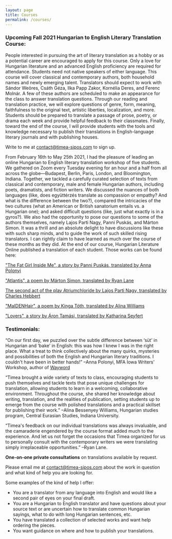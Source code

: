 ```yaml
---
layout: page
title: Courses
permalink: /courses/
---
```


### Upcoming Fall 2021 Hungarian to English Literary Translation Course:

People interested in pursuing the art of literary translation as a hobby or as a potential career are encouraged to apply for this course. Only a love for Hungarian literature and an advanced English proficiency are required for attendance. Students need not native speakers of either language. This course will cover classical and contemporary authors, both household names and newly emerging talent. Translators should expect to work with Sándor Weöres, Csáth Géza, Ilka Papp Zakor, Kornélia Deres, and Ferenc Molnár. A few of these authors are scheduled to make an appearance for the class to answer translation questions. Through our reading and translation practice, we will explore questions of genre, form, meaning, faithfulness to the original text, artistic liberties, localization, and more. Students should be prepared to translate a passage of prose, poetry, or drama each week and provide helpful feedback to their classmates. Finally, toward the end of the course, I will provide students with the tools and knowledge necessary to publish their translations in English-language literary journals and with publishing houses.
  
 
Write to me at [contact@timea-sipos.com](mailto:contact@timea-sipos.com?subject=Course%20-%20Intro%20Hungarian%20English%20Literature) to sign up.


From February 16th to May 25th 2021, I had the pleasure of leading an online Hungarian to English literary translation workshop of five students. We gathered on Zoom every Tuesday evening for an hour and a half from all across the globe—Budapest, Berlin, Paris, London, and Bloomington, Indiana. Together, we tackled a carefully curated selection of texts from classical and contemporary, male and female Hungarian authors, including poets, dramatists, and fiction writers. We discussed the nuances of both languages (like, does együttérzés translate as compassion or empathy? And what is the difference between the two?), compared the intricacies of the two cultures (what an American or British sanatorium entails vs. a Hungarian one); and asked difficult questions (like, just what exactly is in a gyros?). We also had the opportunity to pose our questions to some of the authors themselves, namely Lajos Parti Nagy, Panni Puskás, and Márton Simon. It was a thrill and an absolute delight to have discussions like these with such sharp minds, and to guide the work of such skilled rising translators. I can rightly claim to have learned as much over the course of these months as they did. At the end of our course, Hungarian Literature Online published a translation of each student. Those works can be found here:


  ["The Fat Girl Inside Me", a story by Panni Puskás, translated by Anna Polonyi](https://hlo.hu/new-work/panni-puskas-the-fat-girl-inside-me-1.html)
  
  ["Atlantis", a poem by Márton Simon, translated by Ryan Lane](https://hlo.hu/new-work/marton-simon-atlantis.html)
  
  [The second act of the play Atriumchloride by Lajos Parti Nagy, translated by Charles Hebbert](https://hlo.hu/new-work/lajos-parti-nagy-guest-house.html)
  
  ["MaIDENHair", a poem by Kinga Tóth, translated by Alina Williams](https://hlo.hu/new-work/orphan-maidenhair.html)
  
  ["Lovers", a story by Áron Tamási, translated by Katharina Seyfert](https://hlo.hu/new-work/aron-tamasi-lovers.html)

  
### Testimonials:

“On our first day, we puzzled over the subtle difference between ‘süt’ in Hungarian and ‘bake’ in English: this was how I knew I was in the right place. What a treat to think collectively about the many quirks, mysteries and possibilities of both the English and Hungarian literary traditions. I couldn't have been in better hands!” –Anna Polonyi, MFA Iowa Writers' Workshop, author of [Wayword](https://user-images.githubusercontent.com/82834096/135731596-69ecbe9b-e7d9-46c2-967d-c44999ed7889.png)

“Timea brought a wide variety of texts to class, encouraging students to push themselves and tackle texts that pose unique challenges for translation, allowing students to learn in a welcoming, collaborative environment. Throughout the course, she shared her knowledge about writing, translation, and the realities of publication, setting students up to emerge from the course with polished translations and a practical skillset for publishing their work.” –Alina Bessenyey Williams, Hungarian studies program, Central Eurasian Studies, Indiana University.


“Timea's feedback on our individual translations was always invaluable, and the camaraderie engendered by the course format added much to the experience. And let us not forget the occasions that Timea organized for us to personally consult with the contemporary writers we were translating simply irreplaceable opportunities.” –Ryan Lane.


**One-on-one private consultations** on translations available by request. 


Please email me at [contact@timea-sipos.com](mailto:contact@timea-sipos.com?subject=Private%20Consultation") about the work in question and what kind of help you are looking for.


Some examples of the kind of help I offer:
- You are a translator from any language into English and would like a second pair of eyes  on your final draft.
- You are a Hungarian to English translator and have questions about your source text or are uncertain how to translate common Hungarian sayings, what to do with 
  long Hungarian sentences, etc.
- You have translated a collection of selected works and want help ordering the pieces.
- You want guidance on where and how to publish your translations.
